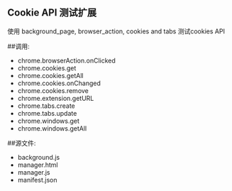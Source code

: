 ﻿Cookie API 测试扩展
-----------------
使用 background_page, browser_action, cookies and tabs
测试cookies API

##调用:
 - chrome.browserAction.onClicked
 - chrome.cookies.get
 - chrome.cookies.getAll
 - chrome.cookies.onChanged
 - chrome.cookies.remove
 - chrome.extension.getURL
 - chrome.tabs.create
 - chrome.tabs.update
 - chrome.windows.get
 - chrome.windows.getAll

##源文件:
 - background.js
 - manager.html
 - manager.js
 - manifest.json